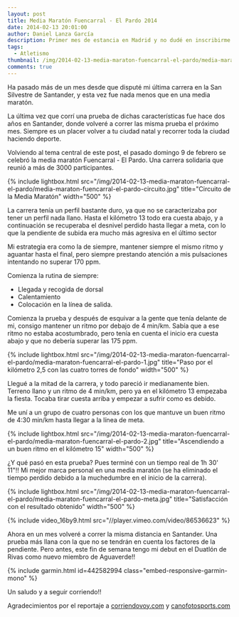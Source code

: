```yaml
---
layout: post
title: Media Maratón Fuencarral - El Pardo 2014
date: 2014-02-13 20:01:00
author: Daniel Lanza García
description: Primer mes de estancia en Madrid y no dudé en inscribirme a una media maratón. La verdad que para empezar no fue nada fácil.
tags:
  - Atletismo
thumbnail: /img/2014-02-13-media-maraton-fuencarral-el-pardo/media-maraton-fuencarral-el-pardo-1.jpg
comments: true
---
```


Ha pasado más de un mes desde que disputé mi última carrera en la San Silvestre de Santander, y esta vez fue nada menos que en una media maratón.

La última vez que corrí una prueba de dichas características fue hace dos años en Santander, donde volveré a correr las misma prueba el próximo mes. Siempre es un placer volver a tu ciudad natal y recorrer toda la ciudad haciendo deporte.

Volviendo al tema central de este post, el pasado domingo 9 de febrero se celebró la media maratón Fuencarral - El Pardo. Una carrera solidaria que reunió a más de 3000 participantes.

{% include lightbox.html src="/img/2014-02-13-media-maraton-fuencarral-el-pardo/media-maraton-fuencarral-el-pardo-circuito.jpg" title="Circuito de la Media Maratón" width="500" %}

La carrera tenía un perfil bastante duro, ya que no se caracterizaba por tener un perfil nada llano. Hasta el kilómetro 13 todo era cuesta abajo, y a continuación se recuperaba el desnivel perdido hasta llegar a meta, con lo que la pendiente de subida era mucho más agresiva en el último sector

Mi estrategia era como la de siempre, mantener siempre el mismo ritmo y aguantar hasta el final, pero siempre prestando atención a mis pulsaciones intentando no superar 170 ppm.

Comienza la rutina de siempre: 
  - Llegada y recogida de dorsal
  - Calentamiento
  - Colocación en la línea de salida.

Comienza la prueba y después de esquivar a la gente que tenía delante de mi, consigo mantener un ritmo por debajo de 4 min/km. Sabía que a ese ritmo no estaba acostumbrado, pero tenía en cuenta el inicio era cuesta abajo y que no debería superar las 175 ppm.

{% include lightbox.html src="/img/2014-02-13-media-maraton-fuencarral-el-pardo/media-maraton-fuencarral-el-pardo-1.jpg" title="Paso por el kilómetro 2,5 con las cuatro torres de fondo" width="500" %}

Llegué a la mitad de la carrera, y todo pareció ir medianamente bien. Terreno llano y un ritmo de 4 min/km, pero ya en el kilómetro 13 empezaba la fiesta. Tocaba tirar cuesta arriba y empezar a sufrir como es debido.

Me uní a un grupo de cuatro personas con los que mantuve un buen ritmo de 4:30 min/km hasta llegar a la línea de meta.

{% include lightbox.html src="/img/2014-02-13-media-maraton-fuencarral-el-pardo/media-maraton-fuencarral-el-pardo-2.jpg" title="Ascendiendo a un buen ritmo en el kilómetro 15" width="500" %}

¿Y qué pasó en esta prueba? Pues terminé con un tiempo real de 1h 30' 11"!! Mi mejor marca personal en una media maratón (se ha eliminado el tiempo perdido debido a la muchedumbre en el inicio de la carrera).

{% include lightbox.html src="/img/2014-02-13-media-maraton-fuencarral-el-pardo/media-maraton-fuencarral-el-pardo-meta.jpg" title="Satisfacción con el resultado obtenido" width="500" %}

{% include video_16by9.html src="//player.vimeo.com/video/86536623" %}

Ahora en un mes volveré a correr la misma distancia en Santander. Una prueba más llana con la que no se tendrán en cuenta los factores de la pendiente. Pero antes, este fin de semana tengo mi debut en el Duatlón de Rivas como nuevo miembro de Aguaverde!!

{% include garmin.html id=442582994 class="embed-responsive-garmin-mono" %}

Un saludo y a seguir corriendo!!

Agradecimientos por el reportaje a [corriendovoy.com](http://corriendovoy.com/) y [canofotosports.com](http://www.canofotosports.com/)
